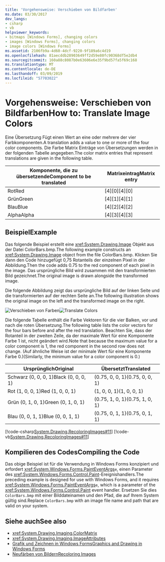 ```yaml
---
title: 'Vorgehensweise: Verschieben von Bildfarben'
ms.date: 03/30/2017
dev_langs:
- csharp
- vb
helpviewer_keywords:
- bitmaps [Windows Forms], changing colors
- images [Windows Forms], changing colors
- image colors [Windows Forms]
ms.assetid: 2106fb9a-4d60-4dcf-9220-9f189a6c4d19
ms.openlocfilehash: 81aecddb28903649ff2d59e80fc90368df5e2db4
ms.sourcegitcommit: 160a88c8087b0e63606e6e35f9bd57fa5f69c168
ms.translationtype: MT
ms.contentlocale: de-DE
ms.lasthandoff: 03/09/2019
ms.locfileid: "57703022"
---
```

# <a name="how-to-translate-image-colors"></a><span data-ttu-id="699a4-102">Vorgehensweise: Verschieben von Bildfarben</span><span class="sxs-lookup"><span data-stu-id="699a4-102">How to: Translate Image Colors</span></span>
<span data-ttu-id="699a4-103">Eine Übersetzung Fügt einen Wert an eine oder mehrere der vier Farbkomponenten.</span><span class="sxs-lookup"><span data-stu-id="699a4-103">A translation adds a value to one or more of the four color components.</span></span> <span data-ttu-id="699a4-104">Die Farbe Matrix Einträge von Übersetzungen werden in der folgenden Tabelle angegeben.</span><span class="sxs-lookup"><span data-stu-id="699a4-104">The color matrix entries that represent translations are given in the following table.</span></span>  
  
|<span data-ttu-id="699a4-105">Komponente, die zu übersetzende</span><span class="sxs-lookup"><span data-stu-id="699a4-105">Component to be translated</span></span>|<span data-ttu-id="699a4-106">Matrixeintrag</span><span class="sxs-lookup"><span data-stu-id="699a4-106">Matrix entry</span></span>|  
|--------------------------------|------------------|  
|<span data-ttu-id="699a4-107">Rot</span><span class="sxs-lookup"><span data-stu-id="699a4-107">Red</span></span>|<span data-ttu-id="699a4-108">[4][0]</span><span class="sxs-lookup"><span data-stu-id="699a4-108">[4][0]</span></span>|  
|<span data-ttu-id="699a4-109">Grün</span><span class="sxs-lookup"><span data-stu-id="699a4-109">Green</span></span>|<span data-ttu-id="699a4-110">[4][1]</span><span class="sxs-lookup"><span data-stu-id="699a4-110">[4][1]</span></span>|  
|<span data-ttu-id="699a4-111">Blau</span><span class="sxs-lookup"><span data-stu-id="699a4-111">Blue</span></span>|<span data-ttu-id="699a4-112">[4][2]</span><span class="sxs-lookup"><span data-stu-id="699a4-112">[4][2]</span></span>|  
|<span data-ttu-id="699a4-113">Alpha</span><span class="sxs-lookup"><span data-stu-id="699a4-113">Alpha</span></span>|<span data-ttu-id="699a4-114">[4][3]</span><span class="sxs-lookup"><span data-stu-id="699a4-114">[4][3]</span></span>|  
  
## <a name="example"></a><span data-ttu-id="699a4-115">Beispiel</span><span class="sxs-lookup"><span data-stu-id="699a4-115">Example</span></span>  
 <span data-ttu-id="699a4-116">Das folgende Beispiel erstellt eine <xref:System.Drawing.Image> Objekt aus der Datei ColorBars.bmp.</span><span class="sxs-lookup"><span data-stu-id="699a4-116">The following example constructs an <xref:System.Drawing.Image> object from the file ColorBars.bmp.</span></span> <span data-ttu-id="699a4-117">Klicken Sie dann den Code hinzugefügt 0,75 Rotanteils der einzelnen Pixel in der Abbildung.</span><span class="sxs-lookup"><span data-stu-id="699a4-117">Then the code adds 0.75 to the red component of each pixel in the image.</span></span> <span data-ttu-id="699a4-118">Das ursprüngliche Bild wird zusammen mit den transformierten Bild gezeichnet.</span><span class="sxs-lookup"><span data-stu-id="699a4-118">The original image is drawn alongside the transformed image.</span></span>  
  
 <span data-ttu-id="699a4-119">Die folgende Abbildung zeigt das ursprüngliche Bild auf der linken Seite und die transformierten auf der rechten Seite an.</span><span class="sxs-lookup"><span data-stu-id="699a4-119">The following illustration shows the original image on the left and the transformed image on the right.</span></span>  
  
 <span data-ttu-id="699a4-120">![Verschieben von Farben](./media/colortrans2.png "colortrans2")</span><span class="sxs-lookup"><span data-stu-id="699a4-120">![Translate Colors](./media/colortrans2.png "colortrans2")</span></span>  
  
 <span data-ttu-id="699a4-121">Die folgende Tabelle enthält die Farbe Vektoren für die vier Balken, vor und nach die roten Übersetzung.</span><span class="sxs-lookup"><span data-stu-id="699a4-121">The following table lists the color vectors for the four bars before and after the red translation.</span></span> <span data-ttu-id="699a4-122">Beachten Sie, dass der Rotanteil in der zweiten Zeile, da der maximale Wert für eine Komponente Farbe 1 ist, nicht geändert wird.</span><span class="sxs-lookup"><span data-stu-id="699a4-122">Note that because the maximum value for a color component is 1, the red component in the second row does not change.</span></span> <span data-ttu-id="699a4-123">(Auf ähnliche Weise ist der minimale Wert für eine Komponente Farbe 0.)</span><span class="sxs-lookup"><span data-stu-id="699a4-123">(Similarly, the minimum value for a color component is 0.)</span></span>  
  
|<span data-ttu-id="699a4-124">Ursprünglich</span><span class="sxs-lookup"><span data-stu-id="699a4-124">Original</span></span>|<span data-ttu-id="699a4-125">Übersetzt</span><span class="sxs-lookup"><span data-stu-id="699a4-125">Translated</span></span>|  
|--------------|----------------|  
|<span data-ttu-id="699a4-126">Schwarz (0, 0, 0, 1)</span><span class="sxs-lookup"><span data-stu-id="699a4-126">Black (0, 0, 0, 1)</span></span>|<span data-ttu-id="699a4-127">(0.75, 0, 0, 1)</span><span class="sxs-lookup"><span data-stu-id="699a4-127">(0.75, 0, 0, 1)</span></span>|  
|<span data-ttu-id="699a4-128">Rot (1, 0, 0, 1)</span><span class="sxs-lookup"><span data-stu-id="699a4-128">Red (1, 0, 0, 1)</span></span>|<span data-ttu-id="699a4-129">(1, 0, 0, 1)</span><span class="sxs-lookup"><span data-stu-id="699a4-129">(1, 0, 0, 1)</span></span>|  
|<span data-ttu-id="699a4-130">Grün (0, 1, 0, 1)</span><span class="sxs-lookup"><span data-stu-id="699a4-130">Green (0, 1, 0, 1)</span></span>|<span data-ttu-id="699a4-131">(0.75, 1, 0, 1)</span><span class="sxs-lookup"><span data-stu-id="699a4-131">(0.75, 1, 0, 1)</span></span>|  
|<span data-ttu-id="699a4-132">Blau (0, 0, 1, 1)</span><span class="sxs-lookup"><span data-stu-id="699a4-132">Blue (0, 0, 1, 1)</span></span>|<span data-ttu-id="699a4-133">(0.75, 0, 1, 1)</span><span class="sxs-lookup"><span data-stu-id="699a4-133">(0.75, 0, 1, 1)</span></span>|  
  
 [!code-csharp[System.Drawing.RecoloringImages#11](~/samples/snippets/csharp/VS_Snippets_Winforms/System.Drawing.RecoloringImages/CS/Class1.cs#11)]
 [!code-vb[System.Drawing.RecoloringImages#11](~/samples/snippets/visualbasic/VS_Snippets_Winforms/System.Drawing.RecoloringImages/VB/Class1.vb#11)]  
  
## <a name="compiling-the-code"></a><span data-ttu-id="699a4-134">Kompilieren des Codes</span><span class="sxs-lookup"><span data-stu-id="699a4-134">Compiling the Code</span></span>  
 <span data-ttu-id="699a4-135">Das obige Beispiel ist für die Verwendung in Windows Forms konzipiert und erfordert <xref:System.Windows.Forms.PaintEventArgs>`e`, einen Parameter des <xref:System.Windows.Forms.Control.Paint>-Ereignishandlers.</span><span class="sxs-lookup"><span data-stu-id="699a4-135">The preceding example is designed for use with Windows Forms, and it requires <xref:System.Windows.Forms.PaintEventArgs>`e`, which is a parameter of the <xref:System.Windows.Forms.Control.Paint> event handler.</span></span> <span data-ttu-id="699a4-136">Ersetzen Sie dies `ColorBars.bmp` mit einer Bilddateinamen und den Pfad, die auf Ihrem System gültig sind.</span><span class="sxs-lookup"><span data-stu-id="699a4-136">Replace `ColorBars.bmp` with an image file name and path that are valid on your system.</span></span>  
  
## <a name="see-also"></a><span data-ttu-id="699a4-137">Siehe auch</span><span class="sxs-lookup"><span data-stu-id="699a4-137">See also</span></span>
- <xref:System.Drawing.Imaging.ColorMatrix>
- <xref:System.Drawing.Imaging.ImageAttributes>
- [<span data-ttu-id="699a4-138">Grafik und Zeichnen in Windows Forms</span><span class="sxs-lookup"><span data-stu-id="699a4-138">Graphics and Drawing in Windows Forms</span></span>](graphics-and-drawing-in-windows-forms.md)
- [<span data-ttu-id="699a4-139">Neufärben von Bildern</span><span class="sxs-lookup"><span data-stu-id="699a4-139">Recoloring Images</span></span>](recoloring-images.md)
